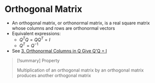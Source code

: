 # Orthogonal Matrix

- An orthogonal matrix, or orthonormal matrix, is a real square matrix whose columns and rows are orthonormal vectors
- Equivalent expressions:
	- $Q^TQ=QQ^T=I$
	- $Q^T=Q^{-1}$
- See [3. Orthonormal Columns in Q Give Q'Q = I](3.%20Orthonormal%20Columns%20in%20Q%20Give%20Q'Q%20=%20I.md)

> [!summary] Property
> 
> Multiplication of an orthogonal matrix by an orthogonal matrix produces another orthogonal matrix

